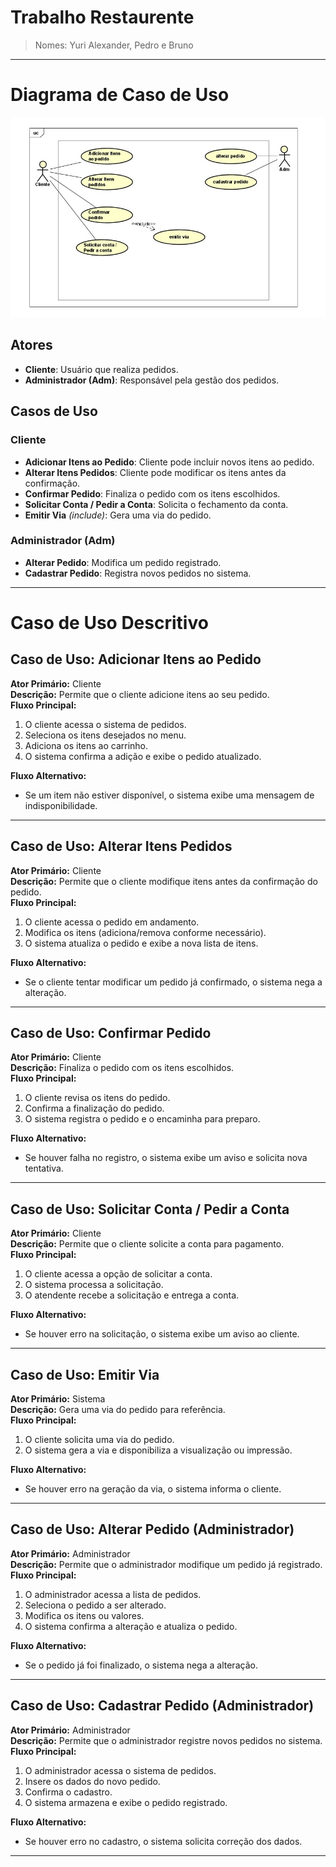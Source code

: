 # Trabalho Restaurente
> Nomes: Yuri Alexander, Pedro e Bruno

---

# Diagrama de Caso de Uso

![Diagrama de Caso de Uso](diagram.jpeg)

## Atores
- **Cliente**: Usuário que realiza pedidos.
- **Administrador (Adm)**: Responsável pela gestão dos pedidos.

## Casos de Uso
### Cliente
- **Adicionar Itens ao Pedido**: Cliente pode incluir novos itens ao pedido.
- **Alterar Itens Pedidos**: Cliente pode modificar os itens antes da confirmação.
- **Confirmar Pedido**: Finaliza o pedido com os itens escolhidos.
- **Solicitar Conta / Pedir a Conta**: Solicita o fechamento da conta.
- **Emitir Via** *(include)*: Gera uma via do pedido.

### Administrador (Adm)
- **Alterar Pedido**: Modifica um pedido registrado.
- **Cadastrar Pedido**: Registra novos pedidos no sistema.

---

# Caso de Uso Descritivo

## Caso de Uso: Adicionar Itens ao Pedido
**Ator Primário:** Cliente  
**Descrição:** Permite que o cliente adicione itens ao seu pedido.  
**Fluxo Principal:**  
1. O cliente acessa o sistema de pedidos.
2. Seleciona os itens desejados no menu.
3. Adiciona os itens ao carrinho.
4. O sistema confirma a adição e exibe o pedido atualizado.

**Fluxo Alternativo:**  
- Se um item não estiver disponível, o sistema exibe uma mensagem de indisponibilidade.

---

## Caso de Uso: Alterar Itens Pedidos
**Ator Primário:** Cliente  
**Descrição:** Permite que o cliente modifique itens antes da confirmação do pedido.  
**Fluxo Principal:**  
1. O cliente acessa o pedido em andamento.
2. Modifica os itens (adiciona/remova conforme necessário).
3. O sistema atualiza o pedido e exibe a nova lista de itens.

**Fluxo Alternativo:**  
- Se o cliente tentar modificar um pedido já confirmado, o sistema nega a alteração.

---

## Caso de Uso: Confirmar Pedido
**Ator Primário:** Cliente  
**Descrição:** Finaliza o pedido com os itens escolhidos.  
**Fluxo Principal:**  
1. O cliente revisa os itens do pedido.
2. Confirma a finalização do pedido.
3. O sistema registra o pedido e o encaminha para preparo.

**Fluxo Alternativo:**  
- Se houver falha no registro, o sistema exibe um aviso e solicita nova tentativa.

---

## Caso de Uso: Solicitar Conta / Pedir a Conta
**Ator Primário:** Cliente  
**Descrição:** Permite que o cliente solicite a conta para pagamento.  
**Fluxo Principal:**  
1. O cliente acessa a opção de solicitar a conta.
2. O sistema processa a solicitação.
3. O atendente recebe a solicitação e entrega a conta.

**Fluxo Alternativo:**  
- Se houver erro na solicitação, o sistema exibe um aviso ao cliente.

---

## Caso de Uso: Emitir Via
**Ator Primário:** Sistema  
**Descrição:** Gera uma via do pedido para referência.  
**Fluxo Principal:**  
1. O cliente solicita uma via do pedido.
2. O sistema gera a via e disponibiliza a visualização ou impressão.

**Fluxo Alternativo:**  
- Se houver erro na geração da via, o sistema informa o cliente.

---

## Caso de Uso: Alterar Pedido (Administrador)
**Ator Primário:** Administrador  
**Descrição:** Permite que o administrador modifique um pedido já registrado.  
**Fluxo Principal:**  
1. O administrador acessa a lista de pedidos.
2. Seleciona o pedido a ser alterado.
3. Modifica os itens ou valores.
4. O sistema confirma a alteração e atualiza o pedido.

**Fluxo Alternativo:**  
- Se o pedido já foi finalizado, o sistema nega a alteração.

---

## Caso de Uso: Cadastrar Pedido (Administrador)
**Ator Primário:** Administrador  
**Descrição:** Permite que o administrador registre novos pedidos no sistema.  
**Fluxo Principal:**  
1. O administrador acessa o sistema de pedidos.
2. Insere os dados do novo pedido.
3. Confirma o cadastro.
4. O sistema armazena e exibe o pedido registrado.

**Fluxo Alternativo:**  
- Se houver erro no cadastro, o sistema solicita correção dos dados.

---
